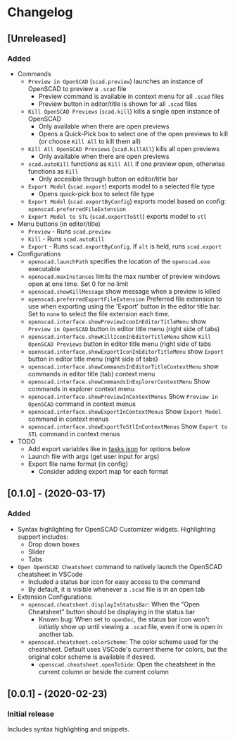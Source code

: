# Changelog

## [Unreleased]

### Added

- Commands
  - `Preview in OpenSCAD` (`scad.preview`) launches an instance of OpenSCAD to preview a `.scad` file
    - Preview command is available in context menu for all `.scad` files
    - Preview button in editor/title is shown for all `.scad` files
  - `Kill OpenSCAD Previews` (`scad.kill`) kills a single open instance of OpenSCAD
    - Only available when there are open previews
    - Opens a Quick-Pick box to select one of the open previews to kill (or choose `Kill All` to kill them all)
  - `Kill All OpenSCAD Previews` (`scad.killAll`) kills all open previews
    - Only available when there are open previews
  - `scad.autoKill` functions as `Kill All` if one preview open, otherwise functions as `Kill`
    - Only accesible through button on editor/title bar
  - `Export Model` (`scad.export`) exports model to a selected file type
    - Opens quick-pick box to select file type
  - `Export Model` (`scad.exportByConfig`) exports model based on config: `openscad.preferredFileExtension`
  - `Export Model to STL` (`scad.exportToStl`) exports model to `stl`
- Menu buttons (in editor/title)
  - `Preview` - Runs `scad.preview`
  - `Kill` - Runs `scad.autoKill`
  - `Export` - Runs `scad.exportByConfig`. If `alt` is held, runs `scad.export`
- Configurations
  - `openscad.launchPath` specifies the location of the `openscad.exe` executable
  - `openscad.maxInstances` limits the max number of preview windows open at one time. Set 0 for no limit
  - `openscad.showKillMessage` show message when a preview is killed
  - `openscad.preferredExportFileExtension` Preferred file extension to use when exporting using the 'Export' button in the editor title bar. Set to `none` to select the file extension each time.
  - `openscad.interface.showPreviewIconInEditorTitleMenu` show `Preview in OpenSCAD` button in editor title menu (right side of tabs)
  - `openscad.interface.showKillIconInEditorTitleMenu` show `Kill OpenSCAD Previews` button in editor title menu (right side of tabs
  - `openscad.interface.showExportIconInEditorTitleMenu` show `Export` button in editor title menu (right side of tabs)
  - `openscad.interface.showCommandsInEditorTitleContextMenu` show commands in editor title (tab) context menu
  - `openscad.interface.showCommandsInExplorerContextMenu` Show commands in explorer context menu
  - `openscad.interface.showPreviewInContextMenus` Show `Preview in OpenSCAD` command in context menus
  - `openscad.interface.showExportInContextMenus` Show `Export Model` command in context menus
  - `openscad.interface.showExportToStlInContextMenus` Show `Export to STL` command in context menus
- TODO
  - Add export variables like in [tasks.json](https://code.visualstudio.com/docs/editor/variables-reference) for options below
  - Launch file with args (get user input for args)
  - Export file name format (in config)
    - Consider adding export map for each format

## [0.1.0] - (2020-03-17)

### Added

- Syntax highlighting for OpenSCAD Customizer widgets. Highlighting support includes:
  - Drop down boxes
  - Slider
  - Tabs
- `Open OpenSCAD Cheatsheet` command to natively launch the OpenSCAD cheatsheet in VSCode
  - Included a status bar icon for easy access to the command
  - By default, it is visible whenever a `.scad` file is in an open tab
- Extension Configurations:
  - `openscad.cheatsheet.displayInStatusBar`: When the "Open Cheatsheet" button should be displaying in the status bar
    - Known bug: When set to `openDoc`, the status bar icon won't _initially_ show up until viewing a `.scad` file, even if one is open in another tab.
  - `openscad.cheatsheet.colorScheme`: The color scheme used for the cheatsheet. Default uses VSCode's current theme for colors, but the original color scheme is available if desired.
    - `openscad.cheatsheet.openToSide`: Open the cheatsheet in the current column or beside the current column

## [0.0.1] - (2020-02-23)

### Initial release

Includes syntax highlighting and snippets.
